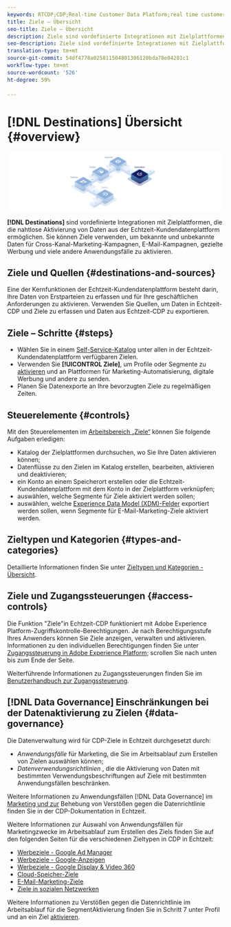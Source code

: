 ```yaml
---
keywords: RTCDP;CDP;Real-time Customer Data Platform;real time customer data platform;real time cdp;cdp;destinations;destination;rtcdp
title: Ziele – Übersicht
seo-title: Ziele – Übersicht
description: Ziele sind vordefinierte Integrationen mit Zielplattformen, die eine nahtlose Aktivierung von Daten aus der Echtzeit-Kundendatenplattform ermöglichen. Sie können Ziele in der Echtzeit-Kundendatenplattform von Adobe nutzen, um Ihre bekannten und unbekannten Daten für kanalübergreifende Marketing-Kampagnen, E-Mail-Kampagnen, zielgruppengerechte Werbung und viele andere Anwendungsfälle zu aktivieren.
seo-description: Ziele sind vordefinierte Integrationen mit Zielplattformen, die eine nahtlose Aktivierung von Daten aus der Echtzeit-Kundendatenplattform ermöglichen. Sie können Ziele in der Echtzeit-Kundendatenplattform von Adobe nutzen, um Ihre bekannten und unbekannten Daten für kanalübergreifende Marketing-Kampagnen, E-Mail-Kampagnen, zielgruppengerechte Werbung und viele andere Anwendungsfälle zu aktivieren.
translation-type: tm+mt
source-git-commit: 54df4778a025811504801306120bda78e04281c1
workflow-type: tm+mt
source-wordcount: '526'
ht-degree: 59%

---
```



# [!DNL Destinations] Übersicht {#overview}

![Übersichtsbanner Ziele](/help/rtcdp/destinations/assets/destinations-overview-banner.png)

**[!DNL Destinations]** sind vordefinierte Integrationen mit Zielplattformen, die die nahtlose Aktivierung von Daten aus der Echtzeit-Kundendatenplattform ermöglichen. Sie können Ziele verwenden, um bekannte und unbekannte Daten für Cross-Kanal-Marketing-Kampagnen, E-Mail-Kampagnen, gezielte Werbung und viele andere Anwendungsfälle zu aktivieren.

## Ziele und Quellen {#destinations-and-sources}

Eine der Kernfunktionen der Echtzeit-Kundendatenplattform besteht darin, Ihre Daten von Erstparteien zu erfassen und für Ihre geschäftlichen Anforderungen zu aktivieren. Verwenden Sie Quellen, um Daten in Echtzeit-CDP und Ziele zu erfassen und Daten aus Echtzeit-CDP zu exportieren.

## Ziele – Schritte {#steps}

* Wählen Sie in einem [Self-Service-Katalog](/help/rtcdp/destinations/destinations-catalog.md) unter allen in der Echtzeit-Kundendatenplattform verfügbaren Zielen.
* Verwenden Sie **[!UICONTROL Ziele]**, um Profile oder Segmente zu [aktivieren](/help/rtcdp/destinations/activate-destinations.md) und an Plattformen für Marketing-Automatisierung, digitale Werbung und andere zu senden.
* Planen Sie Datenexporte an Ihre bevorzugten Ziele zu regelmäßigen Zeiten.

## Steuerelemente {#controls}

Mit den Steuerelementen im [Arbeitsbereich „Ziele“](/help/rtcdp/destinations/destinations-workspace.md) können Sie folgende Aufgaben erledigen:

* Katalog der Zielplattformen durchsuchen, wo Sie Ihre Daten aktivieren können;
* Datenflüsse zu den Zielen im Katalog erstellen, bearbeiten, aktivieren und deaktivieren;
* ein Konto an einem Speicherort erstellen oder die Echtzeit-Kundendatenplattform mit dem Konto in der Zielplattform verknüpfen;
* auswählen, welche Segmente für Ziele aktiviert werden sollen;
* auswählen, welche [Experience Data Model (XDM)-Felder](../../xdm/home.md) exportiert werden sollen, wenn Segmente für E-Mail-Marketing-Ziele aktiviert werden.

## Zieltypen und Kategorien {#types-and-categories}

Detaillierte Informationen finden Sie unter [Zieltypen und Kategorien - Übersicht](/help/rtcdp/destinations/destination-types.md).

## Ziele und Zugangssteuerungen {#access-controls}

Die Funktion &quot;Ziele&quot;in Echtzeit-CDP funktioniert mit Adobe Experience Platform-Zugriffskontrolle-Berechtigungen. Je nach Berechtigungsstufe Ihres Anwenders können Sie Ziele anzeigen, verwalten und aktivieren. Informationen zu den individuellen Berechtigungen finden Sie unter [Zugangssteuerung in Adobe Experience Platform](../../access-control/home.md); scrollen Sie nach unten bis zum Ende der Seite.

Weiterführende Informationen zu Zugangssteuerungen finden Sie im [Benutzerhandbuch zur Zugangssteuerung](../../access-control/ui/overview.md).

## [!DNL Data Governance] Einschränkungen bei der Datenaktivierung zu Zielen {#data-governance}

Die Datenverwaltung wird für CDP-Ziele in Echtzeit durchgesetzt durch:

* *Anwendungsfälle* für Marketing, die Sie im Arbeitsablauf zum Erstellen von Zielen auswählen können;
* *Datenverwendungsrichtlinien* , die die Aktivierung von Daten mit bestimmten Verwendungsbeschriftungen auf Ziele mit bestimmten Anwendungsfällen beschränken.

Weitere Informationen zu Anwendungsfällen [!DNL Data Governance] im [Marketing und zur](/help/rtcdp/privacy/data-governance-overview.md#destinations) Behebung von Verstößen [](/help/rtcdp/privacy/data-governance-overview.md#enforcement)gegen die Datenrichtlinie finden Sie in der CDP-Dokumentation in Echtzeit.

Weitere Informationen zur Auswahl von Anwendungsfällen für Marketingzwecke im Arbeitsablauf zum Erstellen des Ziels finden Sie auf den folgenden Seiten für die verschiedenen Zieltypen in CDP in Echtzeit:

* [Werbeziele - Google Ad Manager ](/help/rtcdp/destinations/google-ad-manager-destination.md)
* [Werbeziele - Google-Anzeigen](/help/rtcdp/destinations/google-ads-destination.md)
* [Werbeziele - Google Display &amp; Video 360 ](/help/rtcdp/destinations/google-dv360-destination.md)
* [ Cloud-Speicher-Ziele](/help/rtcdp/destinations/cloud-storage-destinations-workflow.md)
* [E-Mail-Marketing-Ziele](/help/rtcdp/destinations/email-marketing-destinations.md)
* [Ziele in sozialen Netzwerken ](/help/rtcdp/destinations/social-network-destinations-workflow.md)

Weitere Informationen zu Verstößen gegen die Datenrichtlinie im Arbeitsablauf für die SegmentAktivierung finden Sie in Schritt 7 unter Profil und  an ein Ziel [aktivieren](/help/rtcdp/destinations/activate-destinations.md).